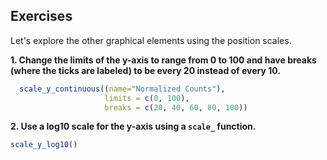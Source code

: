 
## Exercises

Let's explore the other graphical elements using the position scales.

**1. Change the limits of the **y-axis** to range from 0 to 100 and have breaks (where the ticks are labeled) to be every 20 instead of every 10.**

```r
  scale_y_continuous((name="Normalized Counts"),
                     limits = c(0, 100), 
                     breaks = c(20, 40, 60, 80, 100)) 
```


**2. Use a log10 scale for the **y-axis** using a `scale_` function.**

```r
scale_y_log10()
```
